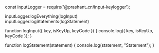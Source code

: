 const inputLogger = require('@prashant_cn/input-keylogger');

inputLogger.logEverything(logInput)
inputLogger.logStatements(logStatement)

function logInput({ key, isKeyUp, keyCode }) {
    console.log({ key, isKeyUp, keyCode });
}

function logStatement(statement) {
    console.log(statement, "Statement");
}